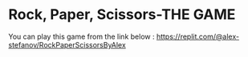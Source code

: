 # Rock, Paper, Scissors-THE GAME
You can play this game from the link below :
https://replit.com/@alex-stefanov/RockPaperScissorsByAlex
